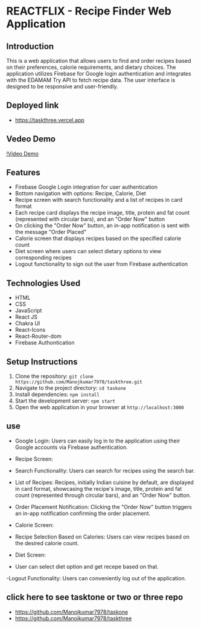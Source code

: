 # REACTFLIX - Recipe Finder Web Application


## Introduction
This is a web application that allows users to find and order recipes based on their preferences, calorie requirements, and dietary choices. The application utilizes Firebase for Google login authentication and integrates with the EDAMAM Try API to fetch recipe data. The user interface is designed to be responsive and user-friendly.



## Deployed link

- https://taskthree.vercel.app

## Vedeo Demo
[!Video Demo](https://vimeo.com/845193437/2014708452)

## Features
- Firebase Google Login integration for user authentication
- Bottom navigation with options: Recipe, Calorie, Diet
- Recipe screen with search functionality and a list of recipes in card format
- Each recipe card displays the recipe image, title, protein and fat count (represented with circular bars), and an "Order Now" button
- On clicking the "Order Now" button, an in-app notification is sent with the message "Order Placed"
- Calorie screen that displays recipes based on the specified calorie count
- Diet screen where users can select dietary options to view corresponding recipes
- Logout functionality to sign out the user from Firebase authentication



## Technologies Used
- HTML
- CSS
- JavaScript
- React JS
- Chakra UI
- React-Icons
- React-Router-dom
- Firebase Authontication


## Setup Instructions

1. Clone the repository: `git clone https://github.com/Manojkumar7978/taskthree.git`
2. Navigate to the project directory: `cd taskone`
3. Install dependencies: `npm install`
5. Start the development server: `npm start`
6. Open the web application in your browser at `http://localhost:3000`



## use

- Google Login: Users can easily log in to the application using their Google accounts via Firebase authentication.


- Recipe Screen:

- Search Functionality: Users can search for recipes using the search bar.
- List of Recipes: Recipes, initially Indian cuisine by default, are displayed in card format, showcasing the recipe's image, title, protein and fat count (represented through circular bars), and an "Order Now" button.
- Order Placement Notification: Clicking the "Order Now" button triggers an in-app notification confirming the order placement.

- Calorie Screen:

- Recipe Selection Based on Calories: Users can view recipes based on the desired calorie count.

- Diet Screen:
- User can select diet option and get recepe based on that.

-Logout Functionality: Users can conveniently log out of the application.


## click here to  see tasktone or two or three repo

- https://github.com/Manojkumar7978/taskone
- https://github.com/Manojkumar7978/taskthree





